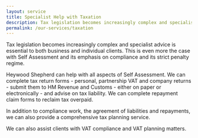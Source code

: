 ```yaml
---
layout: service
title: Specialist Help with Taxation
description: Tax legislation becomes increasingly complex and specialist advice is essential to both business and individual clients. 
permalink: /our-services/taxation
---
```


Tax legislation becomes increasingly complex and specialist advice is essential to both business and individual clients.  This is even more the case with Self Assessment and its emphasis on compliance and its strict penalty regime.

Heywood Shepherd can help with all aspects of Self Assessment.  We can complete tax return forms - personal, partnership VAT and company returns - submit them to HM Revenue and Customs - either on paper or electronically - and advise on tax liability. We can complete repayment claim forms to reclaim tax overpaid.

In addition to compliance work, the agreement of liabilities and repayments, we can also provide a comprehensive tax planning service.

We can also assist clients with VAT compliance and VAT planning matters.